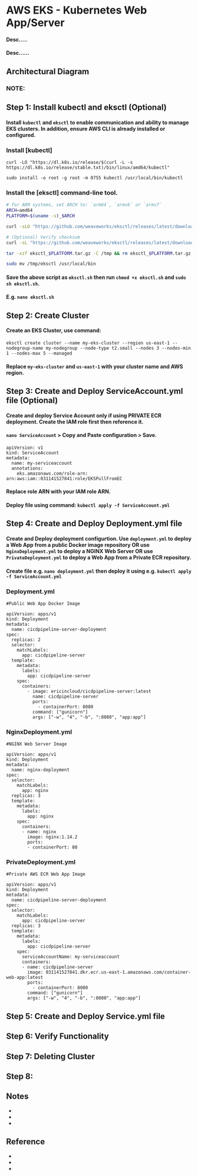 # AWS EKS - Kubernetes Web App/Server
#### Desc.....
#### Desc......

## Architectural Diagram


### NOTE: 

## Step 1: Install kubectl and eksctl (Optional)
#### Install `kubectl` and `eksctl` to enable communication and ability to manage EKS clusters. In addition, ensure AWS CLI is already installed or configured.

### Install [kubectl]

```
curl -LO "https://dl.k8s.io/release/$(curl -L -s https://dl.k8s.io/release/stable.txt)/bin/linux/amd64/kubectl"

sudo install -o root -g root -m 0755 kubectl /usr/local/bin/kubectl
```

### Install the [eksctl] command-line tool.


```bash
# for ARM systems, set ARCH to: `arm64`, `armv6` or `armv7`
ARCH=amd64
PLATFORM=$(uname -s)_$ARCH

curl -sLO "https://github.com/weaveworks/eksctl/releases/latest/download/eksctl_$PLATFORM.tar.gz"

# (Optional) Verify checksum
curl -sL "https://github.com/weaveworks/eksctl/releases/latest/download/eksctl_checksums.txt" | grep $PLATFORM | sha256sum --check

tar -xzf eksctl_$PLATFORM.tar.gz -C /tmp && rm eksctl_$PLATFORM.tar.gz

sudo mv /tmp/eksctl /usr/local/bin
```

#### Save the above script as `eksctl.sh` then run `chmod +x eksctl.sh` and `sudo sh eksctl.sh`.

#### E.g. `nano eksctl.sh`


## Step 2: Create Cluster
#### Create an EKS Cluster, use command:

```
eksctl create cluster --name my-eks-cluster --region us-east-1 --nodegroup-name my-nodegroup --node-type t2.small --nodes 3 --nodes-min 1 --nodes-max 5 --managed
```
#### Replace `my-eks-cluster` and `us-east-1` with your cluster name and AWS region.

## Step 3: Create and Deploy ServiceAccount.yml file (Optional)
#### Create and deploy Service Account only if using PRIVATE ECR deployment. Create the IAM role first then reference it.

#### `nano ServiceAccount` > Copy and Paste configuration > Save. 

```
apiVersion: v1
kind: ServiceAccount
metadata:
  name: my-serviceaccount
  annotations:
    eks.amazonaws.com/role-arn: arn:aws:iam::031141527841:role/EKSPullFromEC
```

#### Replace role ARN with your IAM role ARN.

#### Deploy file using command: `kubectl apply -f ServiceAccount.yml`

## Step 4: Create and Deploy Deployment.yml file
#### Create and Deploy deployment configurtion. Use `deployment.yml` to deploy a Web App from a public Docker image repository OR use `NginxDeployment.yml` to deploy a NGINX Web Server OR use `PrivateDeployment.yml` to deploy a Web App from a Private ECR repository. 

#### Create file e.g. `nano deployment.yml` then deploy it using e.g. `kubectl apply -f ServiceAccount.yml`

### Deployment.yml

```
#Public Web App Docker Image

apiVersion: apps/v1
kind: Deployment
metadata:
  name: cicdpipeline-server-deployment
spec:
  replicas: 2
  selector:
    matchLabels:
      app: cicdpipeline-server
  template:
    metadata:
      labels:
        app: cicdpipeline-server
    spec:
      containers:
        - image: ericincloud/cicdpipeline-server:latest
          name: cicdpipeline-server
          ports:
            - containerPort: 8080
          command: ["gunicorn"]
          args: ["-w", "4", "-b", ":8080", "app:app"]        
```

### NginxDeployment.yml

```
#NGINX Web Server Image

apiVersion: apps/v1
kind: Deployment
metadata:
  name: nginx-deployment
spec:
  selector:
    matchLabels:
      app: nginx
  replicas: 3
  template:
    metadata:
      labels:
        app: nginx
    spec:
      containers:
      - name: nginx
        image: nginx:1.14.2
        ports:
        - containerPort: 80
```

### PrivateDeployment.yml

```
#Private AWS ECR Web App Image

apiVersion: apps/v1
kind: Deployment
metadata:
  name: cicdpipeline-server-deployment
spec:
  selector:
    matchLabels:
      app: cicdpipeline-server
  replicas: 3
  template:
    metadata:
      labels:
        app: cicdpipeline-server
    spec:
      serviceAccountName: my-serviceaccount
      containers:
      - name: cicdpipeline-server
        image: 031141527841.dkr.ecr.us-east-1.amazonaws.com/container-web-app:latest
        ports:
          - containerPort: 8080
        command: ["gunicorn"]
        args: ["-w", "4", "-b", ":8080", "app:app"]
```

#### 

## Step 5: Create and Deploy Service.yml file
#### 

## Step 6: Verify Functionality
#### 

## Step 7: Deleting Cluster
#### 

## Step 8: 
#### 

## Notes
* 
* 
* 

## Reference 
* 

* 

* 

